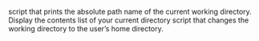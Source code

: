 script that prints the absolute path name of the current working directory.
Display the contents list of your current directory
script that changes the working directory to the user’s home directory.
